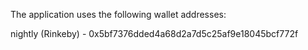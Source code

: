 The application uses the following wallet addresses:

nightly (Rinkeby) - 0x5bf7376dded4a68d2a7d5c25af9e18045bcf772f